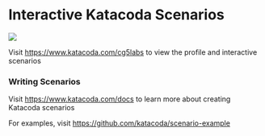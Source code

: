 # Interactive Katacoda Scenarios

[![](http://shields.katacoda.com/katacoda/cg5labs/count.svg)](https://www.katacoda.com/cg5labs "Get your profile on Katacoda.com")

Visit https://www.katacoda.com/cg5labs to view the profile and interactive scenarios

### Writing Scenarios
Visit https://www.katacoda.com/docs to learn more about creating Katacoda scenarios

For examples, visit https://github.com/katacoda/scenario-example
